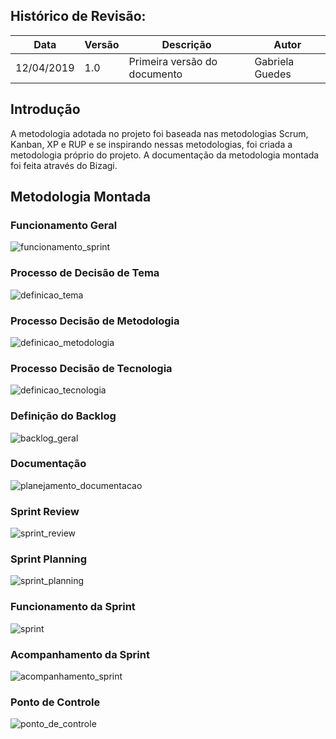 ## Histórico de Revisão:
| Data | Versão | Descrição | Autor |
|---|---|---|---|
|12/04/2019|1.0|Primeira versão do documento|Gabriela Guedes|

## Introdução
A metodologia adotada no projeto foi baseada nas metodologias Scrum, Kanban, XP e RUP e se inspirando nessas metodologias, foi criada a metodologia próprio do projeto. A documentação da metodologia montada foi feita através do Bizagi.

## Metodologia Montada

### Funcionamento Geral

![funcionamento_sprint](assets/metodologia/bpmn_funcionamento_sprints_2.png)

### Processo de Decisão de Tema

![definicao_tema](assets/metodologia/bpmn_planejamento_definicao-de-tema.png)

### Processo Decisão de Metodologia

![definicao_metodologia](assets/metodologia/bpmn_planejamento_definicao_metodologia.png)

### Processo Decisão de Tecnologia

![definicao_tecnologia](assets/metodologia/bpmn_planejamento_definicao-de-tecnologia.png)

### Definição do Backlog

![backlog_geral](assets/metodologia/bpmn_backlog_geral_2.png)

### Documentação

![planejamento_documentacao](assets/metodologia/bpmn_planejamento_documentacao.png)

### Sprint Review

![sprint_review](assets/metodologia/bpmn_sprint_review.png)

### Sprint Planning

![sprint_planning](assets/metodologia/bpmn_sprint_planning.png)

### Funcionamento da Sprint

![sprint](assets/metodologia/bpmn_sprint_novo_modelo_2.png)

### Acompanhamento da Sprint

![acompanhamento_sprint](assets/metodologia/bpmn_acompanhamento_da_sprint.png)

### Ponto de Controle

![ponto_de_controle](assets/metodologia/bpmn_ponto_de_controle.png)
